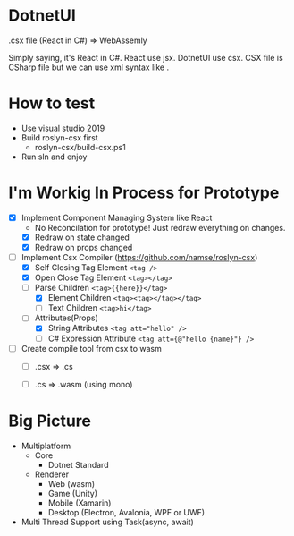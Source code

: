 # DotnetUI
.csx file (React in C#) => WebAssemly

Simply saying, it's React in C#. React use jsx. DotnetUI use csx. CSX file is CSharp file but we can use xml syntax like <MyComponent>.

# How to test
- Use visual studio 2019
- Build roslyn-csx first
  - roslyn-csx/build-csx.ps1
- Run sln and enjoy

# I'm Workig In Process for Prototype
- [x] Implement Component Managing System like React
  - No Reconcilation for prototype! Just redraw everything on changes.
  - [x] Redraw on state changed
  - [x] Redraw on props changed
- [ ] Implement Csx Compiler (https://github.com/namse/roslyn-csx)
  - [x] Self Closing Tag Element `<tag />`
  - [x] Open Close Tag Element `<tag></tag>`
  - [ ] Parse Children `<tag>{{here}}</tag>`
    - [x] Element Children `<tag><tag></tag></tag>`
    - [ ] Text Children `<tag>hi</tag>`
  - [ ] Attributes(Props)
    - [x] String Attributes `<tag att="hello" />`
    - [ ] C# Expression Attribute `<tag att={@"hello {name}"} />`
- [ ] Create compile tool from csx to wasm
  - [ ] .csx => .cs
  - [ ] .cs => .wasm (using mono)


# Big Picture
- Multiplatform
  - Core
    - Dotnet Standard
  - Renderer
    - Web (wasm)
    - Game (Unity)
    - Mobile (Xamarin)
    - Desktop (Electron, Avalonia, WPF or UWF)
- Multi Thread Support using Task(async, await)
